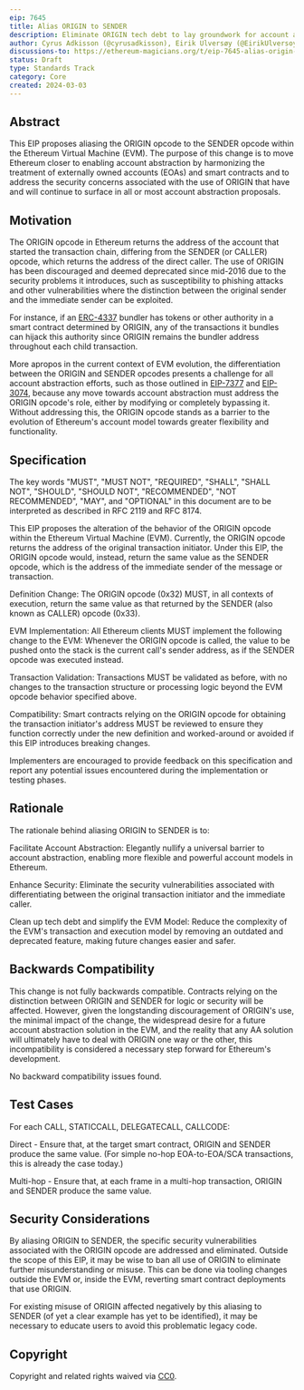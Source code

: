 ```yaml
---
eip: 7645
title: Alias ORIGIN to SENDER
description: Eliminate ORIGIN tech debt to lay groundwork for account abstraction and close security holes
author: Cyrus Adkisson (@cyrusadkisson), Eirik Ulversøy (@EirikUlversoy)
discussions-to: https://ethereum-magicians.org/t/eip-7645-alias-origin-to-sender/19047
status: Draft
type: Standards Track
category: Core
created: 2024-03-03
---
```


## Abstract

This EIP proposes aliasing the ORIGIN opcode to the SENDER opcode within the Ethereum Virtual Machine (EVM). The purpose of this change is to move Ethereum closer to enabling account abstraction by harmonizing the treatment of externally owned accounts (EOAs) and smart contracts and to address the security concerns associated with the use of ORIGIN that have and will continue to surface in all or most account abstraction proposals. 

## Motivation

The ORIGIN opcode in Ethereum returns the address of the account that started the transaction chain, differing from the SENDER (or CALLER) opcode, which returns the address of the direct caller. The use of ORIGIN has been discouraged and deemed deprecated since mid-2016 due to the security problems it introduces, such as susceptibility to phishing attacks and other vulnerabilities where the distinction between the original sender and the immediate sender can be exploited.

For instance, if an [ERC-4337](./04337.md) bundler has tokens or other authority in a smart contract determined by ORIGIN, any of the transactions it bundles can hijack this authority since ORIGIN remains the bundler address throughout each child transaction.

More apropos in the current context of EVM evolution, the differentiation between the ORIGIN and SENDER opcodes presents a challenge for all account abstraction efforts, such as those outlined in [EIP-7377](./07377.md) and [EIP-3074](./03074.md), because any move towards account abstraction must address the ORIGIN opcode's role, either by modifying or completely bypassing it. Without addressing this, the ORIGIN opcode stands as a barrier to the evolution of Ethereum's account model towards greater flexibility and functionality.

## Specification

The key words "MUST", "MUST NOT", "REQUIRED", "SHALL", "SHALL NOT", "SHOULD", "SHOULD NOT", "RECOMMENDED", "NOT RECOMMENDED", "MAY", and "OPTIONAL" in this document are to be interpreted as described in RFC 2119 and RFC 8174.

This EIP proposes the alteration of the behavior of the ORIGIN opcode within the Ethereum Virtual Machine (EVM). Currently, the ORIGIN opcode returns the address of the original transaction initiator. Under this EIP, the ORIGIN opcode would, instead, return the same value as the SENDER opcode, which is the address of the immediate sender of the message or transaction.

Definition Change: The ORIGIN opcode (0x32) MUST, in all contexts of execution, return the same value as that returned by the SENDER (also known as CALLER) opcode (0x33).

EVM Implementation: All Ethereum clients MUST implement the following change to the EVM: Whenever the ORIGIN opcode is called, the value to be pushed onto the stack is the current call's sender address, as if the SENDER opcode was executed instead.

Transaction Validation: Transactions MUST be validated as before, with no changes to the transaction structure or processing logic beyond the EVM opcode behavior specified above.

Compatibility: Smart contracts relying on the ORIGIN opcode for obtaining the transaction initiator's address MUST be reviewed to ensure they function correctly under the new definition and worked-around or avoided if this EIP introduces breaking changes.

Implementers are encouraged to provide feedback on this specification and report any potential issues encountered during the implementation or testing phases.

## Rationale

The rationale behind aliasing ORIGIN to SENDER is to:

Facilitate Account Abstraction: Elegantly nullify a universal barrier to account abstraction, enabling more flexible and powerful account models in Ethereum.

Enhance Security: Eliminate the security vulnerabilities associated with differentiating between the original transaction initiator and the immediate caller.

Clean up tech debt and simplify the EVM Model: Reduce the complexity of the EVM's transaction and execution model by removing an outdated and deprecated feature, making future changes easier and safer.

## Backwards Compatibility

This change is not fully backwards compatible. Contracts relying on the distinction between ORIGIN and SENDER for logic or security will be affected. However, given the longstanding discouragement of ORIGIN's use, the minimal impact of the change, the widespread desire for a future account abstraction solution in the EVM, and the reality that any AA solution will ultimately have to deal with ORIGIN one way or the other, this incompatibility is considered a necessary step forward for Ethereum's development.

No backward compatibility issues found.

## Test Cases

For each CALL, STATICCALL, DELEGATECALL, CALLCODE:

Direct - Ensure that, at the target smart contract, ORIGIN and SENDER produce the same value. (For simple no-hop EOA-to-EOA/SCA transactions, this is already the case today.)

Multi-hop - Ensure that, at each frame in a multi-hop transaction, ORIGIN and SENDER produce the same value.

## Security Considerations

By aliasing ORIGIN to SENDER, the specific security vulnerabilities associated with the ORIGIN opcode are addressed and eliminated. Outside the scope of this EIP, it may be wise to ban all use of ORIGIN to eliminate further misunderstanding or misuse. This can be done via tooling changes outside the EVM or, inside the EVM, reverting smart contract deployments that use ORIGIN.

For existing misuse of ORIGIN affected negatively by this aliasing to SENDER (of yet a clear example has yet to be identified), it may be necessary to educate users to avoid this problematic legacy code.

## Copyright

Copyright and related rights waived via [CC0](/LICENSE.md).
